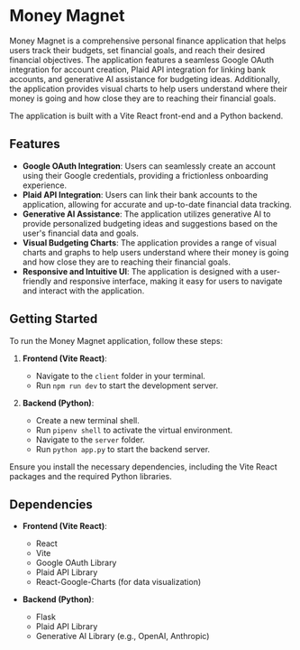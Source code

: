 # Money Magnet

Money Magnet is a comprehensive personal finance application that helps users track their budgets, set financial goals, and reach their desired financial objectives. The application features a seamless Google OAuth integration for account creation, Plaid API integration for linking bank accounts, and generative AI assistance for budgeting ideas. Additionally, the application provides visual charts to help users understand where their money is going and how close they are to reaching their financial goals.

The application is built with a Vite React front-end and a Python backend.

## Features

- **Google OAuth Integration**: Users can seamlessly create an account using their Google credentials, providing a frictionless onboarding experience.
- **Plaid API Integration**: Users can link their bank accounts to the application, allowing for accurate and up-to-date financial data tracking.
- **Generative AI Assistance**: The application utilizes generative AI to provide personalized budgeting ideas and suggestions based on the user's financial data and goals.
- **Visual Budgeting Charts**: The application provides a range of visual charts and graphs to help users understand where their money is going and how close they are to reaching their financial goals.
- **Responsive and Intuitive UI**: The application is designed with a user-friendly and responsive interface, making it easy for users to navigate and interact with the application.

## Getting Started

To run the Money Magnet application, follow these steps:

1. **Frontend (Vite React)**:
   - Navigate to the `client` folder in your terminal.
   - Run `npm run dev` to start the development server.

2. **Backend (Python)**:
   - Create a new terminal shell.
   - Run `pipenv shell` to activate the virtual environment.
   - Navigate to the `server` folder.
   - Run `python app.py` to start the backend server.

Ensure you install the necessary dependencies, including the Vite React packages and the required Python libraries.

## Dependencies

- **Frontend (Vite React)**:
  - React
  - Vite
  - Google OAuth Library
  - Plaid API Library
  - React-Google-Charts (for data visualization)

- **Backend (Python)**:
  - Flask
  - Plaid API Library
  - Generative AI Library (e.g., OpenAI, Anthropic)


